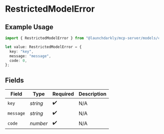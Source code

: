 # RestrictedModelError

## Example Usage

```typescript
import { RestrictedModelError } from "@launchdarkly/mcp-server/models/components";

let value: RestrictedModelError = {
  key: "key",
  message: "message",
  code: 0,
};
```

## Fields

| Field              | Type               | Required           | Description        |
| ------------------ | ------------------ | ------------------ | ------------------ |
| `key`              | *string*           | :heavy_check_mark: | N/A                |
| `message`          | *string*           | :heavy_check_mark: | N/A                |
| `code`             | *number*           | :heavy_check_mark: | N/A                |